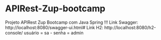 # APIRest-Zup-bootcamp
Projeto APIRest Zup Bootcamp com Java Spring !!!
Link Swagger: http://localhost:8080/swagger-ui.html# 
Link H2: http://localhost:8080/h2-console/  usuário = sa - senha = admin 
